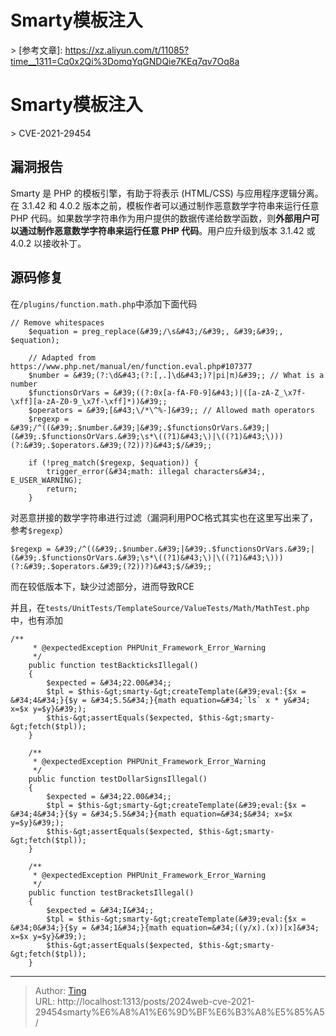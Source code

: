 # Smarty模板注入


&gt; [参考文章]: https://xz.aliyun.com/t/11085?time__1311=Cq0x2Qi%3DomqYqGNDQie7KEq7qv7Oq8a

# Smarty模板注入

&gt; CVE-2021-29454

## 漏洞报告

Smarty 是 PHP 的模板引擎，有助于将表示 (HTML/CSS) 与应用程序逻辑分离。在 3.1.42 和 4.0.2 版本之前，模板作者可以通过制作恶意数学字符串来运行任意 PHP 代码。如果数学字符串作为用户提供的数据传递给数学函数，则**外部用户可以通过制作恶意数学字符串来运行任意 PHP 代码**。用户应升级到版本 3.1.42 或 4.0.2 以接收补丁。

## 源码修复

在`/plugins/function.math.php`中添加下面代码

```
// Remove whitespaces
    $equation = preg_replace(&#39;/\s&#43;/&#39;, &#39;&#39;, $equation);

    // Adapted from https://www.php.net/manual/en/function.eval.php#107377
    $number = &#39;(?:\d&#43;(?:[,.]\d&#43;)?|pi|π)&#39;; // What is a number
    $functionsOrVars = &#39;((?:0x[a-fA-F0-9]&#43;)|([a-zA-Z_\x7f-\xff][a-zA-Z0-9_\x7f-\xff]*))&#39;;
    $operators = &#39;[&#43;\/*\^%-]&#39;; // Allowed math operators
    $regexp = &#39;/^((&#39;.$number.&#39;|&#39;.$functionsOrVars.&#39;|(&#39;.$functionsOrVars.&#39;\s*\((?1)&#43;\)|\((?1)&#43;\)))(?:&#39;.$operators.&#39;(?2))?)&#43;$/&#39;;

    if (!preg_match($regexp, $equation)) {
        trigger_error(&#34;math: illegal characters&#34;, E_USER_WARNING);
        return;
    }
```

对恶意拼接的数学字符串进行过滤（漏洞利用POC格式其实也在这里写出来了，参考`$regexp`）

```
$regexp = &#39;/^((&#39;.$number.&#39;|&#39;.$functionsOrVars.&#39;|(&#39;.$functionsOrVars.&#39;\s*\((?1)&#43;\)|\((?1)&#43;\)))(?:&#39;.$operators.&#39;(?2))?)&#43;$/&#39;;
```

而在较低版本下，缺少过滤部分，进而导致RCE

并且，在`tests/UnitTests/TemplateSource/ValueTests/Math/MathTest.php`中，也有添加

```
/**
     * @expectedException PHPUnit_Framework_Error_Warning
     */
    public function testBackticksIllegal()
    {
        $expected = &#34;22.00&#34;;
        $tpl = $this-&gt;smarty-&gt;createTemplate(&#39;eval:{$x = &#34;4&#34;}{$y = &#34;5.5&#34;}{math equation=&#34;`ls` x * y&#34; x=$x y=$y}&#39;);
        $this-&gt;assertEquals($expected, $this-&gt;smarty-&gt;fetch($tpl));
    }

    /**
     * @expectedException PHPUnit_Framework_Error_Warning
     */
    public function testDollarSignsIllegal()
    {
        $expected = &#34;22.00&#34;;
        $tpl = $this-&gt;smarty-&gt;createTemplate(&#39;eval:{$x = &#34;4&#34;}{$y = &#34;5.5&#34;}{math equation=&#34;$&#34; x=$x y=$y}&#39;);
        $this-&gt;assertEquals($expected, $this-&gt;smarty-&gt;fetch($tpl));
    }

    /**
     * @expectedException PHPUnit_Framework_Error_Warning
     */
    public function testBracketsIllegal()
    {
        $expected = &#34;I&#34;;
        $tpl = $this-&gt;smarty-&gt;createTemplate(&#39;eval:{$x = &#34;0&#34;}{$y = &#34;1&#34;}{math equation=&#34;((y/x).(x))[x]&#34; x=$x y=$y}&#39;);
        $this-&gt;assertEquals($expected, $this-&gt;smarty-&gt;fetch($tpl));
    }
```


---

> Author: [Ting](Tin10g.github.io)  
> URL: http://localhost:1313/posts/2024web-cve-2021-29454smarty%E6%A8%A1%E6%9D%BF%E6%B3%A8%E5%85%A5/  


